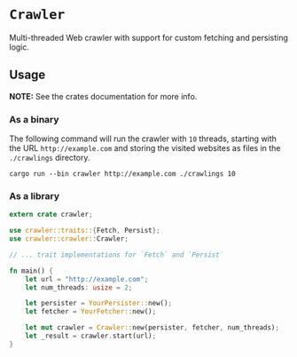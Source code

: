 # `Crawler`

Multi-threaded Web crawler with support for custom fetching and persisting logic.

## Usage

**NOTE:** See the crates documentation for more info.

### As a binary

The following command will run the crawler with `10` threads, starting with the URL `http://example.com` and storing the visited websites as files in the `./crawlings` directory.

```shell script
cargo run --bin crawler http://example.com ./crawlings 10
```

### As a library

```rust
extern crate crawler;

use crawler::traits::{Fetch, Persist};
use crawler::crawler::Crawler;

// ... trait implementations for `Fetch` and `Persist`

fn main() {
    let url = "http://example.com";
    let num_threads: usize = 2;

    let persister = YourPersister::new();
    let fetcher = YourFetcher::new();

    let mut crawler = Crawler::new(persister, fetcher, num_threads);
    let _result = crawler.start(url);
}
```
